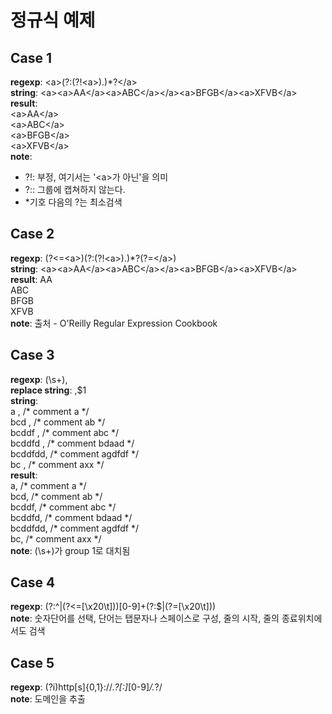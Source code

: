 # 정규식 예제
## Case 1
__regexp__: \<a>(?:(?!\<a>).)*?\</a>  
__string__: \<a\>\<a\>AA\</a\>\<a\>ABC\</a\>\</a>\<a>BFGB\</a>\<a>XFVB\</a>  
__result__:  
\<a>AA\</a>  
\<a>ABC\</a>  
\<a>BFGB\</a>  
\<a>XFVB\</a>  
__note__:  
* ?!: 부정, 여기서는 '\<a>가 아닌'을 의미
* ?:: 그룹에 캡쳐하지 않는다.
* \*기호 다음의 ?는 최소검색

## Case 2
__regexp__: (?<=\<a>)(?:(?!\<a>).)*?(?=\</a>)  
__string__: \<a>\<a>AA\</a>\<a>ABC\</a>\</a>\<a>BFGB\</a>\<a>XFVB\</a>  
__result__:
AA  
ABC  
BFGB  
XFVB  
__note__: 출처 - O'Reilly Regular Expression Cookbook

## Case 3
__regexp__: (\s+),  
__replace string__: ,$1  
__string__:  
a , /* comment a \*/  
bcd , /* comment ab \*/  
bcddf , /* comment abc \*/  
bcddfd , /* comment bdaad \*/  
bcddfdd, /* comment agdfdf \*/  
bc , /* comment axx \*/  
__result__:  
a, /* comment a \*/  
bcd, /* comment ab \*/  
bcddf, /* comment abc \*/  
bcddfd, /* comment bdaad \*/  
bcddfdd, /* comment agdfdf \*/  
bc, /* comment axx \*/  
__note__: (\s+)가 group 1로 대치됨

## Case 4
__regexp__: (?:^|(?<=[\x20\t]))[0-9]+(?:$|(?=[\x20\t]))  
__note__: 숫자단어를 선택, 단어는 탭문자나 스페이스로 구성, 줄의 시작, 줄의 종료위치에서도 검색

## Case 5
__regexp__: (?i)http[s]{0,1}://.*?[:]*[0-9]*/.*?/  
__note__: 도메인을 추출 
